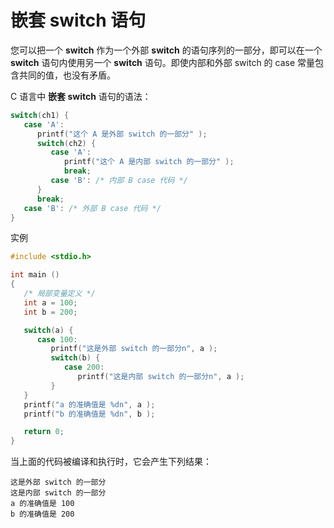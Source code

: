 # 嵌套 switch 语句

您可以把一个 **switch** 作为一个外部 **switch** 的语句序列的一部分，即可以在一个 **switch** 语句内使用另一个 **switch** 语句。即使内部和外部 switch 的 case 常量包含共同的值，也没有矛盾。

C 语言中 **嵌套 switch** 语句的语法：
```c
switch(ch1) {
   case 'A':
      printf("这个 A 是外部 switch 的一部分" );
      switch(ch2) {
         case 'A':
            printf("这个 A 是内部 switch 的一部分" );
            break;
         case 'B': /* 内部 B case 代码 */
      }
      break;
   case 'B': /* 外部 B case 代码 */
}
```
实例
```c
#include <stdio.h>

int main ()
{
   /* 局部变量定义 */
   int a = 100;
   int b = 200;

   switch(a) {
      case 100:
         printf("这是外部 switch 的一部分n", a );
         switch(b) {
            case 200:
               printf("这是内部 switch 的一部分n", a );
         }
   }
   printf("a 的准确值是 %dn", a );
   printf("b 的准确值是 %dn", b );

   return 0;
}
```
当上面的代码被编译和执行时，它会产生下列结果：
```
这是外部 switch 的一部分
这是内部 switch 的一部分
a 的准确值是 100
b 的准确值是 200
```

